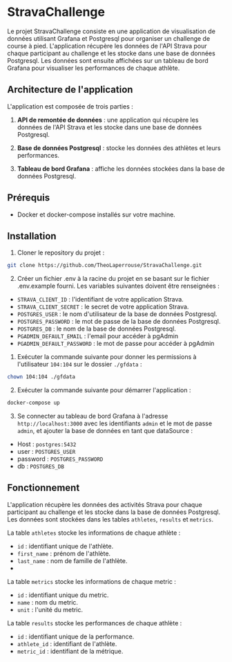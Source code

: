 # StravaChallenge

Le projet StravaChallenge consiste en une application de visualisation de données utilisant Grafana et Postgresql pour organiser un challenge de course à pied. L'application récupère les données de l'API Strava pour chaque participant au challenge et les stocke dans une base de données Postgresql. Les données sont ensuite affichées sur un tableau de bord Grafana pour visualiser les performances de chaque athlète.

## Architecture de l'application

L'application est composée de trois parties :

1. **API de remontée de données** : une application qui récupère les données de l'API Strava et les stocke dans une base de données Postgresql.

2. **Base de données Postgresql** : stocke les données des athlètes et leurs performances.

3. **Tableau de bord Grafana** : affiche les données stockées dans la base de données Postgresql.

## Prérequis

-   Docker et docker-compose installés sur votre machine.

## Installation

1. Cloner le repository du projet :

```sh
git clone https://github.com/TheoLaperrouse/StravaChallenge.git
```

2. Créer un fichier .env à la racine du projet en se basant sur le fichier .env.example fourni. Les variables suivantes doivent être renseignées :

-   `STRAVA_CLIENT_ID` : l'identifiant de votre application Strava.
-   `STRAVA_CLIENT_SECRET` : le secret de votre application Strava.
-   `POSTGRES_USER` : le nom d'utilisateur de la base de données Postgresql.
-   `POSTGRES_PASSWORD` : le mot de passe de la base de données Postgresql.
-   `POSTGRES_DB` : le nom de la base de données Postgresql.
-   `PGADMIN_DEFAULT_EMAIL` : l'email pour accéder à pgAdmin
-   `PGADMIN_DEFAULT_PASSWORD` : le mot de passe pour accéder à pgAdmin

1. Exécuter la commande suivante pour donner les permissions à l'utilisateur `104:104` sur le dossier `./gfdata` :

```sh
chown 104:104 ./gfdata
```

2. Exécuter la commande suivante pour démarrer l'application :

```sh
docker-compose up
```

3. Se connecter au tableau de bord Grafana à l'adresse `http://localhost:3000` avec les identifiants `admin` et le mot de passe `admin`, et ajouter la base de données en tant que dataSource : 
- Host : `postgres:5432`
- user : `POSTGRES_USER`
- password : `POSTGRES_PASSWORD`
- db : `POSTGRES_DB`

## Fonctionnement

L'application récupère les données des activités Strava pour chaque participant au challenge et les stocke dans la base de données Postgresql. Les données sont stockées dans les tables `athletes`, `results` et `metrics`.

La table `athletes` stocke les informations de chaque athlète :

-   `id` : identifiant unique de l'athlète.
-   `first_name` : prénom de l'athlète.
-   `last_name` : nom de famille de l'athlète.
-   
La table `metrics` stocke les informations de chaque metric :

-   `id` : identifiant unique du metric.
-   `name` : nom du metric.
-   `unit` : l'unité du metric.

La table `results` stocke les performances de chaque athlète :

-   `id` : identifiant unique de la performance.
-   `athlete_id` : identifiant de l'athlète.
-   `metric_id` : identifiant de la métrique.

